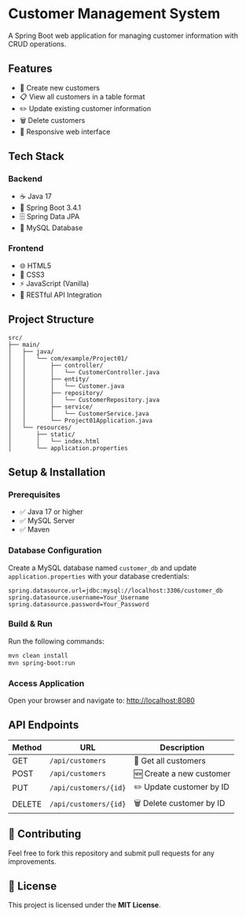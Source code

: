# Customer Management System

A Spring Boot web application for managing customer information with CRUD operations.

## Features
- 📝 Create new customers
- 📋 View all customers in a table format
- ✏️ Update existing customer information
- 🗑️ Delete customers
- 📱 Responsive web interface

## Tech Stack
### Backend
- ☕ Java 17
- 🚀 Spring Boot 3.4.1
- 🗄️ Spring Data JPA
- 💾 MySQL Database

### Frontend
- 🌐 HTML5
- 🎨 CSS3
- ⚡ JavaScript (Vanilla)
- 🔗 RESTful API Integration

## Project Structure
```
src/
├── main/
│   ├── java/
│   │   └── com/example/Project01/
│   │       ├── controller/
│   │       │   └── CustomerController.java
│   │       ├── entity/
│   │       │   └── Customer.java
│   │       ├── repository/
│   │       │   └── CustomerRepository.java
│   │       ├── service/
│   │       │   └── CustomerService.java
│   │       └── Project01Application.java
│   └── resources/
│       ├── static/
│       │   └── index.html
│       └── application.properties
```

## Setup & Installation
### Prerequisites
- ✅ Java 17 or higher
- ✅ MySQL Server
- ✅ Maven

### Database Configuration
Create a MySQL database named `customer_db` and update `application.properties` with your database credentials:
```properties
spring.datasource.url=jdbc:mysql://localhost:3306/customer_db
spring.datasource.username=Your_Username
spring.datasource.password=Your_Password
```

### Build & Run
Run the following commands:
```sh
mvn clean install
mvn spring-boot:run
```

### Access Application
Open your browser and navigate to: [http://localhost:8080](http://localhost:8080)

## API Endpoints
| Method | URL                 | Description                |
|--------|---------------------|----------------------------|
| GET    | `/api/customers`      | 📄 Get all customers         |
| POST   | `/api/customers`      | 🆕 Create a new customer     |
| PUT    | `/api/customers/{id}` | ✏️ Update customer by ID     |
| DELETE | `/api/customers/{id}` | 🗑️ Delete customer by ID     |

## 🤝 Contributing
Feel free to fork this repository and submit pull requests for any improvements.

## 📜 License
This project is licensed under the **MIT License**.
